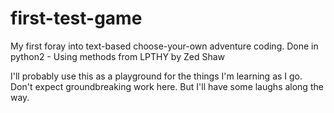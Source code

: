 # first-test-game
My first foray into text-based choose-your-own adventure coding.
Done in python2 - Using methods from LPTHY by Zed Shaw

I'll probably use this as a playground for the things I'm learning as I go.
Don't expect groundbreaking work here. But I'll have some laughs along the way.
